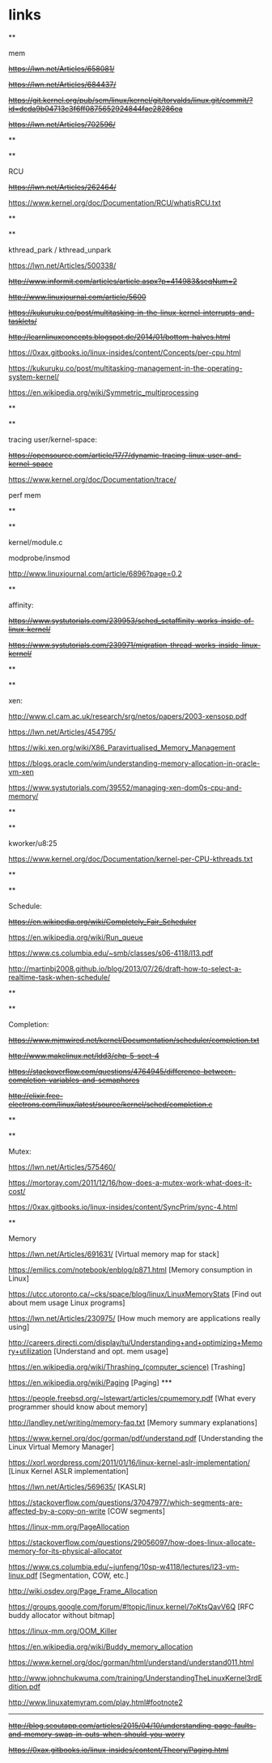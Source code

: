 # links

**

mem

<s>https://lwn.net/Articles/658081/</s>

<s>https://lwn.net/Articles/684437/</s>

<s>https://git.kernel.org/pub/scm/linux/kernel/git/torvalds/linux.git/commit/?id=dcda9b04713c3f6ff0875652924844fae28286ea</s>

<s>https://lwn.net/Articles/702596/</s>

**


**

RCU

<s>https://lwn.net/Articles/262464/</s>

https://www.kernel.org/doc/Documentation/RCU/whatisRCU.txt

**


**

kthread_park / kthread_unpark

https://lwn.net/Articles/500338/

<s>http://www.informit.com/articles/article.aspx?p=414983&seqNum=2</s>

<s>http://www.linuxjournal.com/article/5600</s>

<s>https://kukuruku.co/post/multitasking-in-the-linux-kernel-interrupts-and-tasklets/</s>

<s>http://learnlinuxconcepts.blogspot.de/2014/01/bottom-halves.html</s>

https://0xax.gitbooks.io/linux-insides/content/Concepts/per-cpu.html

https://kukuruku.co/post/multitasking-management-in-the-operating-system-kernel/

https://en.wikipedia.org/wiki/Symmetric_multiprocessing


**

**

tracing user/kernel-space:

<s>https://opensource.com/article/17/7/dynamic-tracing-linux-user-and-kernel-space</s>

https://www.kernel.org/doc/Documentation/trace/

perf mem

**

**

kernel/module.c

modprobe/insmod

http://www.linuxjournal.com/article/6896?page=0,2


**

affinity:

<s>https://www.systutorials.com/239953/sched_setaffinity-works-inside-of-linux-kernel/</s>

<s>https://www.systutorials.com/239971/migration-thread-works-inside-linux-kernel/</s>

**

** 

xen:

http://www.cl.cam.ac.uk/research/srg/netos/papers/2003-xensosp.pdf

https://lwn.net/Articles/454795/

https://wiki.xen.org/wiki/X86_Paravirtualised_Memory_Management

https://blogs.oracle.com/wim/understanding-memory-allocation-in-oracle-vm-xen

https://www.systutorials.com/39552/managing-xen-dom0s-cpu-and-memory/

**

** 

kworker/u8:25

https://www.kernel.org/doc/Documentation/kernel-per-CPU-kthreads.txt

**

**

Schedule:

<s>https://en.wikipedia.org/wiki/Completely_Fair_Scheduler</s>

https://en.wikipedia.org/wiki/Run_queue

https://www.cs.columbia.edu/~smb/classes/s06-4118/l13.pdf

http://martinbj2008.github.io/blog/2013/07/26/draft-how-to-select-a-realtime-task-when-schedule/

**

** 

Completion:

<s>https://www.mjmwired.net/kernel/Documentation/scheduler/completion.txt</s>

<s>http://www.makelinux.net/ldd3/chp-5-sect-4</s>

<s>https://stackoverflow.com/questions/4764945/difference-between-completion-variables-and-semaphores</s>

<s>http://elixir.free-electrons.com/linux/latest/source/kernel/sched/completion.c</s>

**

**

Mutex:

https://lwn.net/Articles/575460/

https://mortoray.com/2011/12/16/how-does-a-mutex-work-what-does-it-cost/

https://0xax.gitbooks.io/linux-insides/content/SyncPrim/sync-4.html

**

Memory

https://lwn.net/Articles/691631/ [Virtual memory map for stack]

https://emilics.com/notebook/enblog/p871.html [Memory consumption in Linux]

https://utcc.utoronto.ca/~cks/space/blog/linux/LinuxMemoryStats [Find out about mem usage Linux programs]

https://lwn.net/Articles/230975/ [How much memory are applications really using]

http://careers.directi.com/display/tu/Understanding+and+optimizing+Memory+utilization [Understand and opt. mem usage]

https://en.wikipedia.org/wiki/Thrashing_(computer_science) [Trashing]

https://en.wikipedia.org/wiki/Paging [Paging] ***

https://people.freebsd.org/~lstewart/articles/cpumemory.pdf [What every programmer should know about memory]

http://landley.net/writing/memory-faq.txt [Memory summary explanations]

https://www.kernel.org/doc/gorman/pdf/understand.pdf [Understanding the Linux Virtual Memory Manager]

https://xorl.wordpress.com/2011/01/16/linux-kernel-aslr-implementation/ [Linux Kernel ASLR implementation]

https://lwn.net/Articles/569635/ [KASLR]

https://stackoverflow.com/questions/37047977/which-segments-are-affected-by-a-copy-on-write [COW segments]

https://linux-mm.org/PageAllocation

https://stackoverflow.com/questions/29056097/how-does-linux-allocate-memory-for-its-physical-allocator

https://www.cs.columbia.edu/~junfeng/10sp-w4118/lectures/l23-vm-linux.pdf [Segmentation, COW, etc.]

http://wiki.osdev.org/Page_Frame_Allocation

https://groups.google.com/forum/#!topic/linux.kernel/7oKtsQavV6Q [RFC buddy allocator without bitmap]

https://linux-mm.org/OOM_Killer

https://en.wikipedia.org/wiki/Buddy_memory_allocation

https://www.kernel.org/doc/gorman/html/understand/understand011.html

http://www.johnchukwuma.com/training/UnderstandingTheLinuxKernel3rdEdition.pdf

http://www.linuxatemyram.com/play.html#footnote2



*****
<s>http://blog.scoutapp.com/articles/2015/04/10/understanding-page-faults-and-memory-swap-in-outs-when-should-you-worry</s>

<s>https://0xax.gitbooks.io/linux-insides/content/Theory/Paging.html</s>


